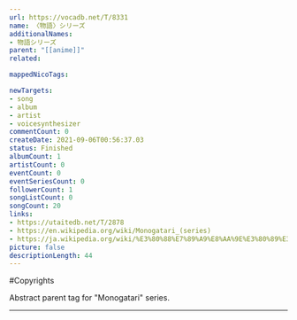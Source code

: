 ```yaml
---
url: https://vocadb.net/T/8331
name: 〈物語〉シリーズ
additionalNames: 
- 物語シリーズ
parent: "[[anime]]"
related:

mappedNicoTags:

newTargets:
- song
- album
- artist
- voicesynthesizer
commentCount: 0
createDate: 2021-09-06T00:56:37.03
status: Finished
albumCount: 1
artistCount: 0
eventCount: 0
eventSeriesCount: 0
followerCount: 1
songListCount: 0
songCount: 20
links: 
- https://utaitedb.net/T/2878
- https://en.wikipedia.org/wiki/Monogatari_(series)
- https://ja.wikipedia.org/wiki/%E3%80%88%E7%89%A9%E8%AA%9E%E3%80%89%E3%82%B7%E3%83%AA%E3%83%BC%E3%82%BA
picture: false
descriptionLength: 44
---
```


#Copyrights

Abstract parent tag for "Monogatari" series.

---

